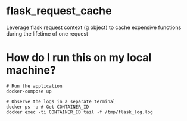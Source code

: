 # flask_request_cache
Leverage flask request context (g object) to cache expensive functions during the lifetime of one request

# How do I run this on my local machine?

```
# Run the application
docker-compose up

# Observe the logs in a separate terminal
docker ps -a # Get CONTAINER_ID
docker exec -ti CONTAINER_ID tail -f /tmp/flask_log.log

```